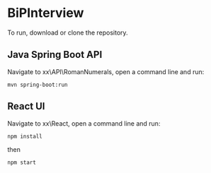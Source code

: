 # BiPInterview

To run, download or clone the repository.

## Java Spring Boot API
    
   Navigate to xx\API\RomanNumerals, open a command line and run:
   
    mvn spring-boot:run
  
## React UI

   Navigate to xx\React, open a command line and run: 
    
    npm install
    
   then 
    
    npm start
